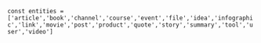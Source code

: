`const entities = ['article','book','channel','course','event','file','idea','infographic','link','movie','post','product','quote','story','summary','tool','user','video']`
